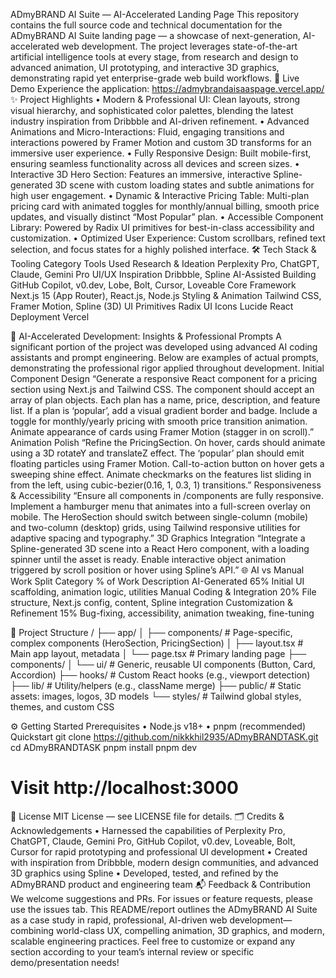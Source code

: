 ADmyBRAND AI Suite — AI-Accelerated Landing Page
This repository contains the full source code and technical documentation for the ADmyBRAND AI Suite landing page — a showcase of next-generation, AI-accelerated web development. The project leverages state-of-the-art artificial intelligence tools at every stage, from research and design to advanced animation, UI prototyping, and interactive 3D graphics, demonstrating rapid yet enterprise-grade web build workflows.
🚀 Live Demo
Experience the application:
https://admybrandaisaaspage.vercel.app/
✨ Project Highlights
•	Modern & Professional UI:
Clean layouts, strong visual hierarchy, and sophisticated color palettes, blending the latest industry inspiration from Dribbble and AI-driven refinement.
•	Advanced Animations and Micro-Interactions:
Fluid, engaging transitions and interactions powered by Framer Motion and custom 3D transforms for an immersive user experience.
•	Fully Responsive Design:
Built mobile-first, ensuring seamless functionality across all devices and screen sizes.
•	Interactive 3D Hero Section:
Features an immersive, interactive Spline-generated 3D scene with custom loading states and subtle animations for high user engagement.
•	Dynamic & Interactive Pricing Table:
Multi-plan pricing card with animated toggles for monthly/annual billing, smooth price updates, and visually distinct “Most Popular” plan.
•	Accessible Component Library:
Powered by Radix UI primitives for best-in-class accessibility and customization.
•	Optimized User Experience:
Custom scrollbars, refined text selection, and focus states for a highly polished interface.
🛠️ Tech Stack & Tooling
Category	Tools Used
Research & Ideation	Perplexity Pro, ChatGPT, Claude, Gemini Pro
UI/UX Inspiration	Dribbble, Spline
AI-Assisted Building	GitHub Copilot, v0.dev, Lobe, Bolt, Cursor, Loveable
Core Framework	Next.js 15 (App Router), React.js, Node.js
Styling & Animation	Tailwind CSS, Framer Motion, Spline (3D)
UI Primitives	Radix UI
Icons	Lucide React
Deployment	Vercel

🧠 AI-Accelerated Development: Insights & Professional Prompts
A significant portion of the project was developed using advanced AI coding assistants and prompt engineering. Below are examples of actual prompts, demonstrating the professional rigor applied throughout development.
Initial Component Design
“Generate a responsive React component for a pricing section using Next.js and Tailwind CSS. The component should accept an array of plan objects. Each plan has a name, price, description, and feature list. If a plan is ‘popular’, add a visual gradient border and badge. Include a toggle for monthly/yearly pricing with smooth price transition animation. Animate appearance of cards using Framer Motion (stagger in on scroll).”
Animation Polish
“Refine the PricingSection. On hover, cards should animate using a 3D rotateY and translateZ effect. The ‘popular’ plan should emit floating particles using Framer Motion. Call-to-action button on hover gets a sweeping shine effect. Animate checkmarks on the features list sliding in from the left, using cubic-bezier(0.16, 1, 0.3, 1) transitions.”
Responsiveness & Accessibility
“Ensure all components in /components are fully responsive. Implement a hamburger menu that animates into a full-screen overlay on mobile. The HeroSection should switch between single-column (mobile) and two-column (desktop) grids, using Tailwind responsive utilities for adaptive spacing and typography.”
3D Graphics Integration
“Integrate a Spline-generated 3D scene into a React Hero component, with a loading spinner until the asset is ready. Enable interactive object animation triggered by scroll position or hover using Spline’s API.”
🌐 AI vs Manual Work Split
Category	% of Work	Description
AI-Generated	65%	Initial UI scaffolding, animation logic, utilities
Manual Coding & Integration	20%	File structure, Next.js config, content, Spline integration
Customization & Refinement	15%	Bug-fixing, accessibility, animation tweaking, fine-tuning

🔎 Project Structure
/
├── app/
│   ├── components/       # Page-specific, complex components (HeroSection, PricingSection)
│   ├── layout.tsx        # Main app layout, metadata
│   └── page.tsx          # Primary landing page
├── components/
│   └── ui/               # Generic, reusable UI components (Button, Card, Accordion)
├── hooks/                # Custom React hooks (e.g., viewport detection)
├── lib/                  # Utility/helpers (e.g., className merge)
├── public/               # Static assets: images, logos, 3D models
└── styles/               # Tailwind global styles, themes, and custom CSS

⚙️ Getting Started
Prerequisites
•	Node.js v18+
•	pnpm (recommended)
Quickstart
git clone https://github.com/nikkkhil2935/ADmyBRANDTASK.git
cd ADmyBRANDTASK
pnpm install
pnpm dev
# Visit http://localhost:3000

📄 License
MIT License — see LICENSE file for details.
🗂️ Credits & Acknowledgements
•	Harnessed the capabilities of Perplexity Pro, ChatGPT, Claude, Gemini Pro, GitHub Copilot, v0.dev, Loveable, Bolt, Cursor for rapid prototyping and professional UI development
•	Created with inspiration from Dribbble, modern design communities, and advanced 3D graphics using Spline
•	Developed, tested, and refined by the ADmyBRAND product and engineering team
📬 Feedback & Contribution
We welcome suggestions and PRs. For issues or feature requests, please use the issues tab.
This README/report outlines the ADmyBRAND AI Suite as a case study in rapid, professional, AI-driven web development—combining world-class UX, compelling animation, 3D graphics, and modern, scalable engineering practices.
Feel free to customize or expand any section according to your team’s internal review or specific demo/presentation needs!
